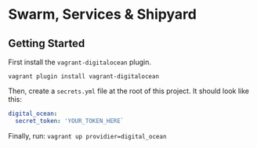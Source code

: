 # Swarm, Services & Shipyard

## Getting Started

First install the `vagrant-digitalocean` plugin.

    vagrant plugin install vagrant-digitalocean


Then, create a `secrets.yml` file at the root of this project.
It should look like this:

```yml
digital_ocean:
  secret_token: 'YOUR_TOKEN_HERE`
```

Finally, run: `vagrant up providier=digital_ocean`
